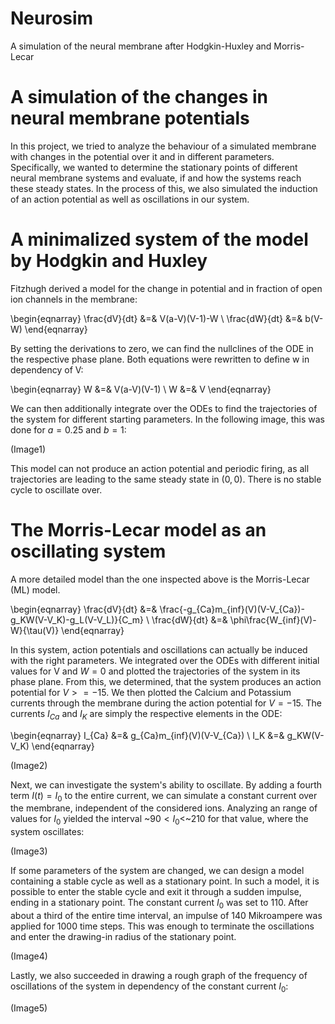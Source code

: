 # Neurosim

A simulation of the neural membrane after Hodgkin-Huxley and Morris-Lecar

# A simulation of the changes in neural membrane potentials
In this project, we tried to analyze the behaviour of a simulated membrane with changes in the potential over it and in different parameters. Specifically, we wanted to determine the stationary points of different neural membrane systems and evaluate, if and how the systems reach these steady states. In the process of this, we also simulated the induction of an action potential as well as oscillations in our system. 

# A minimalized system of the model by Hodgkin and Huxley
Fitzhugh derived a model for the change in potential and in fraction of open ion channels in the membrane:

\begin{eqnarray}
\frac{dV}{dt} &=& V(a-V)(V-1)-W \\
\frac{dW}{dt} &=& b(V-W)
\end{eqnarray}

By setting the derivations to zero, we can find the nullclines of the ODE in the respective phase plane. Both equations were rewritten to define w in dependency of V:

\begin{eqnarray}
W &=& V(a-V)(V-1) \\
W &=& V
\end{eqnarray}

We can then additionally integrate over the ODEs to find the trajectories of the system for different starting parameters. In the following image, this was done for $a=0.25$ and $b=1$:

(Image1)

This model can not produce an action potential and periodic firing, as all trajectories are leading to the same steady state in $(0,0)$. There is no stable cycle to oscillate over.

# The Morris-Lecar model as an oscillating system
A more detailed model than the one inspected above is the Morris-Lecar (ML) model. 

\begin{eqnarray}
\frac{dV}{dt} &=& \frac{-g_{Ca}m_{inf}(V)(V-V_{Ca})-g_KW(V-V_K)-g_L(V-V_L)}{C_m} \\
\frac{dW}{dt} &=& \phi\frac{W_{inf}(V)-W}{\tau(V)}
\end{eqnarray}

In this system, action potentials and oscillations can actually be induced with the right parameters. We integrated over the ODEs with different initial values for V and $W=0$ and plotted the trajectories of the system in its phase plane. From this, we determined, that the system produces an action potential for $V>=-15$. We then plotted the Calcium and Potassium currents through the membrane during the action potential for $V=-15$. The currents $I_{Ca}$ and $I_K$ are simply the respective elements in the ODE:

\begin{eqnarray}
I_{Ca} &=& g_{Ca}m_{inf}(V)(V-V_{Ca}) \\
I_K &=& g_KW(V-V_K)
\end{eqnarray}

(Image2)

Next, we can investigate the system's ability to oscillate. By adding a fourth term $I(t)=I_0$ to the entire current, we can simulate a constant current over the membrane, independent of the considered ions. Analyzing an range of values for $I_0$ yielded the interval ~$90<I_0<$~$210$ for that value, where the system oscillates:

(Image3)

If some parameters of the system are changed, we can design a model containing a stable cycle as well as a stationary point. In such a model, it is possible to enter the stable cycle and exit it through a sudden impulse, ending in a stationary point. The constant current $I_0$ was set to 110. After about a third of the entire time interval, an impulse of 140 Mikroampere was applied for 1000 time steps. This was enough to terminate the oscillations and enter the drawing-in radius of the stationary point. 

(Image4)

Lastly, we also succeeded in drawing a rough graph of the frequency of oscillations of the system in dependency of the constant current $I_0$:

(Image5)